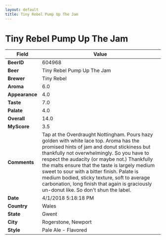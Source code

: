 ```yaml
---
layout: default
title: Tiny Rebel Pump Up The Jam
---
```


# Tiny Rebel Pump Up The Jam

| Field         | Value     |
|---------------|-----------|
| **BeerID** | 604968 |
| **Beer** | Tiny Rebel Pump Up The Jam |
| **Brewer** | Tiny Rebel |
| **Aroma** | 6.0 |
| **Appearance** | 4.0 |
| **Taste** | 7.0 |
| **Palate** | 4.0 |
| **Overall** | 14.0 |
| **MyScore** | 3.5 |
| **Comments** | Tap at the Overdraught Nottingham. Pours hazy golden with white lace top. Aroma has the promised hints of jam and donut stickiness but thankfully not overwhelmingly. So you have to respect the audacity &#40;or maybe not.&#41;  Thankfully the malts ensure that the taste is largely medium sweet to sour with a bitter finish. Palate is medium bodied, sticky texture, soft to average carbonation, long finish that again is graciously un-donut like. So don&#39;t shun the label. |
| **Date** | 4/1/2018 5:18:18 PM |
| **Country** | Wales |
| **State** | Gwent |
| **City** | Rogerstone, Newport |
| **Style** | Pale Ale - Flavored |
